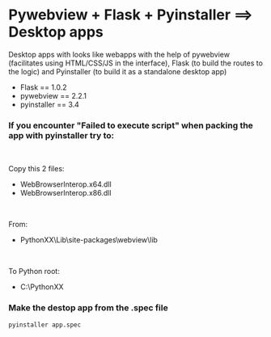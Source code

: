# Pywebview + Flask + Pyinstaller ==> Desktop apps

Desktop apps with looks like webapps with the help of pywebview (facilitates using HTML/CSS/JS in the interface), Flask (to build the routes to the logic) and Pyinstaller (to build it as a standalone desktop app)

* Flask == 1.0.2
* pywebview == 2.2.1
* pyinstaller == 3.4


### If you encounter "Failed to execute script" when packing the app with pyinstaller try to:
<br>

Copy this 2 files:

* WebBrowserInterop.x64.dll
* WebBrowserInterop.x86.dll

<br>

From: 
* PythonXX\Lib\site-packages\webview\lib
<br>

To Python root: 
* C:\\PythonXX


### Make the destop app from the .spec file
```
pyinstaller app.spec
```

